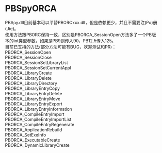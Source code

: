 # PBSpyORCA
 PBSpy.dll目前基本可以平替PBORCxxx.dll，但是依赖更少，并且不需要注(Po)册(Jie)。  
 使用方法跟PBORC保持一致，区别是PBORCA_SessionOpen方法多了一个PB版本的int类型参数，如果是PB9则传入90，PB12.5传入125。  
 目前已支持的方法(部分方法可能有BUG，欢迎测试和PR)：
 PBORCA_SessionOpen  
 PBORCA_SessionClose  
 PBORCA_SessionSetLibraryList  
 PBORCA_SessionSetCurrentAppl  
 PBORCA_LibraryCreate  
 PBORCA_LibraryDelete  
 PBORCA_LibraryDirectory  
 PBORCA_LibraryEntryCopy  
 PBORCA_LibraryEntryDelete  
 PBORCA_LibraryEntryMove  
 PBORCA_LibraryEntryExport  
 PBORCA_LibraryEntryInformation  
 PBORCA_CompileEntryImport  
 PBORCA_CompileEntryImportList  
 PBORCA_CompileEntryRegenerate  
 PBORCA_ApplicationRebuild  
 PBORCA_SetExeInfo  
 PBORCA_ExecutableCreate  
 PBORCA_DynamicLibraryCreate  
